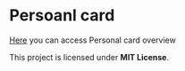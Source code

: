# Persoanl card

[Here](https://samiratalanchi.github.io/Personal-card) you can access Personal card overview

This project is licensed under **MIT License**.
